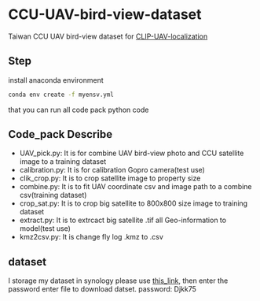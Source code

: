 # CCU-UAV-bird-view-dataset
Taiwan CCU UAV bird-view dataset for [CLIP-UAV-localization](https://github.com/codebra721/CLIP-UAV-localization)
## Step
install anaconda environment
```bash
conda env create -f myensv.yml
```
that you can run all code pack python code
## Code_pack Describe 
- UAV_pick.py: 
  It is for combine UAV bird-view photo and CCU satellite image to a training dataset
- calibration.py:
  It is for calibration Gopro camera(test use)
- clik_crop.py:
  It is to crop satellite image to property size
- combine.py:
  It is to fit UAV coordinate csv and image path to a combine csv(training dataset)
- crop_sat.py:
  It is to crop big satellite to 800x800 size image to training dataset
- extract.py:
  It is to extrcact big satellite .tif all Geo-information to model(test use)
- kmz2csv.py:
  It is change fly log .kmz to .csv
## dataset
I storage my dataset in synology please use [this_link](https://gofile.me/7uply/w8UKyP7yI), then enter the password enter file to download datset.
password: Djkk75
